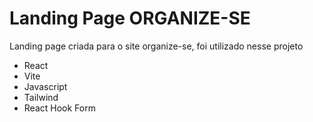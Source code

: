# Landing Page ORGANIZE-SE 

Landing page criada para o site organize-se, foi utilizado nesse projeto
- React
- Vite
- Javascript
- Tailwind
- React Hook Form
